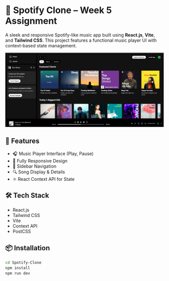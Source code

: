 # 🎵 Spotify Clone – Week 5 Assignment

A sleek and responsive Spotify-like music app built using **React.js**, **Vite**, and **Tailwind CSS**. This project features a functional music player UI with context-based state management.

![Spotify Clone Screenshot](./assets/Spotify_clone.png)

## 🚀 Features

- 🎧 Music Player Interface (Play, Pause)
- 📱 Fully Responsive Design
- 🧭 Sidebar Navigation
- 🔍 Song Display & Details
- ⚛️ React Context API for State

## 🛠 Tech Stack

- React.js
- Tailwind CSS
- Vite
- Context API
- PostCSS

## 📦 Installation

```bash
cd Spotify-Clone
npm install
npm run dev
